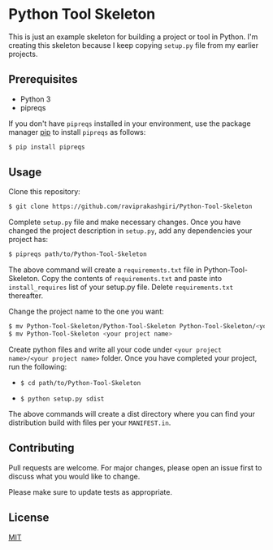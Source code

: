 # Python Tool Skeleton

This is just an example skeleton for building a project or tool in Python. I'm creating this skeleton because I keep copying ``setup.py`` file from my earlier projects.

## Prerequisites

* Python 3
* pipreqs

If you don't have ``pipreqs`` installed in your environment, use the package manager [pip](https://pip.pypa.io/en/stable/) to install ``pipreqs`` as follows:

```bash
$ pip install pipreqs
```

## Usage

Clone this repository:

```bash
$ git clone https://github.com/raviprakashgiri/Python-Tool-Skeleton
```

Complete ``setup.py`` file and make necessary changes. Once you have changed the project description in ``setup.py``, add any dependencies your project has:

```bash
$ pipreqs path/to/Python-Tool-Skeleton
```

The above command will create a ``requirements.txt`` file in Python-Tool-Skeleton. Copy the contents of ``requirements.txt`` and paste into ``install_requires`` list of your setup.py file. Delete ``requirements.txt`` thereafter.

Change the project name to the one you want:

```bash
$ mv Python-Tool-Skeleton/Python-Tool-Skeleton Python-Tool-Skeleton/<your project name>
$ mv Python-Tool-Skeleton <your project name>
```

Create python files and write all your code under ``<your project name>/<your project name>`` folder. Once you have completed your project, run the following: 

* ``$ cd path/to/Python-Tool-Skeleton``

* ``$ python setup.py sdist``

The above commands will create a dist directory where you can find your distribution build with files per your ``MANIFEST.in``.

## Contributing
Pull requests are welcome. For major changes, please open an issue first to discuss what you would like to change.

Please make sure to update tests as appropriate.

## License
[MIT](https://choosealicense.com/licenses/mit/)